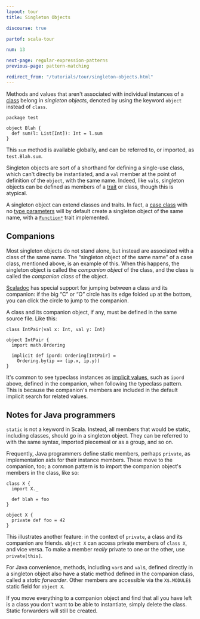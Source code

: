 ```yaml
---
layout: tour
title: Singleton Objects

discourse: true

partof: scala-tour

num: 13

next-page: regular-expression-patterns
previous-page: pattern-matching

redirect_from: "/tutorials/tour/singleton-objects.html"
---
```


Methods and values that aren't associated with individual instances of a [class](classes.html) belong in *singleton objects*, denoted by using the keyword `object` instead of `class`.

```
package test

object Blah {
  def sum(l: List[Int]): Int = l.sum
}
```

This `sum` method is available globally, and can be referred to, or imported, as `test.Blah.sum`.

Singleton objects are sort of a shorthand for defining a single-use class, which can't directly be instantiated, and a `val` member at the point of definition of the `object`, with the same name. Indeed, like `val`s, singleton objects can be defined as members of a [trait](traits.html) or class, though this is atypical.

A singleton object can extend classes and traits. In fact, a [case class](case-classes.html) with no [type parameters](generic-classes.html) will by default create a singleton object of the same name, with a [`Function*`](http://www.scala-lang.org/api/current/scala/Function1.html) trait implemented.

## Companions ##

Most singleton objects do not stand alone, but instead are associated with a class of the same name. The “singleton object of the same name” of a case class, mentioned above, is an example of this. When this happens, the singleton object is called the *companion object* of the class, and the class is called the *companion class* of the object.

[Scaladoc](https://wiki.scala-lang.org/display/SW/Introduction) has special support for jumping between a class and its companion: if the big “C” or “O” circle has its edge folded up at the bottom, you can click the circle to jump to the companion.

A class and its companion object, if any, must be defined in the same source file. Like this:

```tut
class IntPair(val x: Int, val y: Int)

object IntPair {
  import math.Ordering

  implicit def ipord: Ordering[IntPair] =
    Ordering.by(ip => (ip.x, ip.y))
}
```

It's common to see typeclass instances as [implicit values](implicit-parameters.html), such as `ipord` above, defined in the companion, when following the typeclass pattern. This is because the companion's members are included in the default implicit search for related values.

## Notes for Java programmers ##

`static` is not a keyword in Scala. Instead, all members that would be static, including classes, should go in a singleton object. They can be referred to with the same syntax, imported piecemeal or as a group, and so on.

Frequently, Java programmers define static members, perhaps `private`, as implementation aids for their instance members. These move to the companion, too; a common pattern is to import the companion object's members in the class, like so:

```
class X {
  import X._

  def blah = foo
}

object X {
  private def foo = 42
}
```

This illustrates another feature: in the context of `private`, a class and its companion are friends. `object X` can access private members of `class X`, and vice versa. To make a member *really* private to one or the other, use `private[this]`.

For Java convenience, methods, including `var`s and `val`s, defined directly in a singleton object also have a static method defined in the companion class, called a *static forwarder*. Other members are accessible via the `X$.MODULE$` static field for `object X`.

If you move everything to a companion object and find that all you have left is a class you don't want to be able to instantiate, simply delete the class. Static forwarders will still be created.
